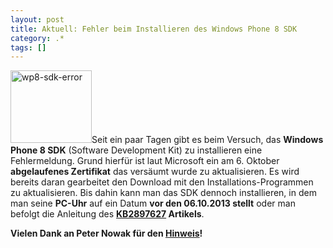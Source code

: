 ```yaml
---
layout: post
title: Aktuell: Fehler beim Installieren des Windows Phone 8 SDK
category: .*
tags: []
---
```

<img class="alignleft size-medium wp-image-4272" style="width: 130px; height: 116px;" alt="wp8-sdk-error" src="http://anheledirwp.blob.core.windows.net/wordpress/2013/10/wp8-sdk-error-300x300.png" width="300" height="300" />Seit ein paar Tagen gibt es beim Versuch, das <strong>Windows Phone 8 SDK</strong> (Software Development Kit) zu installieren eine Fehlermeldung. Grund hierfür ist laut Microsoft ein am 6. Oktober <strong>abgelaufenes Zertifikat</strong> das versäumt wurde zu aktualisieren. Es wird bereits daran gearbeitet den Download mit den Installations-Programmen zu aktualisieren. Bis dahin kann man das SDK dennoch installieren, in dem man seine <strong>PC-Uhr</strong> auf ein Datum <strong>vor den 06.10.2013 stellt</strong> oder man befolgt die Anleitung des <strong><a title="Knowledge-Base Artikel 2897627" href="http://support.microsoft.com/kb/2897627/en-us">KB2897627</a> Artikels</strong>.

<strong>Vielen Dank an Peter Nowak für den <a title="Fehlschlagende WP8 SDK Installationen" href="http://winphonedev.de/2013/10/10/fehlschlagende-wp8-sdk-installationen/?utm_medium=twitter&amp;utm_source=twitterfeed">Hinweis</a>!</strong>

